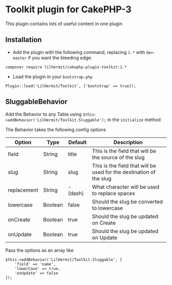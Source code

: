 # Toolkit plugin for CakePHP-3

This plugin contains lots of useful content in one plugin

## Installation

- Add the plugin with the following command, replacing `1.*` with `dev-master` if you want the bleeding edge:

```
composer require lilhermit/cakephp-plugin-toolkit:1.*
```

- Load the plugin in your `bootstrap.php`

```
Plugin::load('LilHermit/Toolkit', ['bootstrap' => true]);
```

## SluggableBehavior

Add the Behavior to any Table using `$this->addBehavior('LilHermit/Toolkit.Sluggable');` in the `initialize` method

The Behavior takes the following config options

| Option        | Type          | Default   | Description   |
| ------------- | ------------- | --------- | ------------- |
| field         | String        | title     | This is the field that will be the source of the slug
| slug          | String        | slug      | This is the field that will be used for the destination of the slug
| replacement   | String        | - (dash)  | What character will be used to replace spaces
| lowercase     | Boolean       | false     | Should the slug be converted to lowercase
| onCreate      | Boolean       | true      | Should the slug be updated on Create
| onUpdate      | Boolean       | true      | Should the slug be updated on Update

Pass the options as an array like

```
$this->addBehavior('LilHermit/Toolkit.Sluggable', [
    'field' => 'name',
    'lowerCase' => true,
    'onUpdate' => false
]);
```